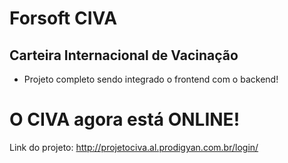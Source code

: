 # Forsoft CIVA

## Carteira Internacional de Vacinação

- Projeto completo sendo integrado o frontend com o backend!


# O CIVA agora está ONLINE! 

Link do projeto: http://projetociva.al.prodigyan.com.br/login/ 
